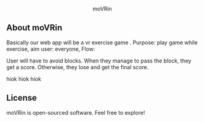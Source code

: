 <p align="center">moVRin</p>

## About moVRin
Basically our web app will be a vr exercise  game . Purpose: play game while exercise, aim user: everyone,
Flow:

User will have to avoid blocks. When they manage to pass the block, they get a score. Otherwise, they lose and get the final score.

hiok hiok hiok 

## License

moVRin is open-sourced software. Feel free to explore!
